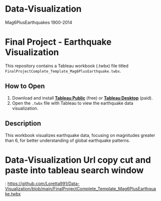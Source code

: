 # Data-Visualization
Mag6PlusEarthquakes 1900-2014


# Final Project - Earthquake Visualization

This repository contains a Tableau workbook (.twbx) file titled `FinalProjectComplete_Template_Mag6PlusEarthquake.twbx`. 

## How to Open

1. Download and install **[Tableau Public](https://public.tableau.com/s/)** (free) or **[Tableau Desktop](https://www.tableau.com/products/desktop)** (paid).
2. Open the `.twbx` file with Tableau to view the earthquake data visualization.

## Description

This workbook visualizes earthquake data, focusing on magnitudes greater than 6, for better understanding of global earthquake patterns.

# Data-Visualization Url copy cut and paste into tableau search window
: https://github.com/Loretta991/Data-Visualization/blob/main/FinalProjectComplete_Template_Mag6PlusEarthquake.twbx
